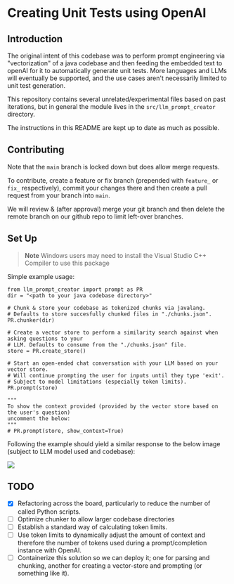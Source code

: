 # Creating Unit Tests using OpenAI
## Introduction

The original intent of this codebase was to perform prompt engineering via "vectorization" of a java codebase and then feeding the embedded text to openAI for it to automatically generate unit tests. More languages and LLMs will eventually be supported, and the use cases aren't necessarily limited to unit test generation.

This repository contains several unrelated/experimental files based on past iterations, but in general the module lives in the `src/llm_prompt_creator` directory. 

The instructions in this README are kept up to date as much as possible.

## Contributing

Note that the `main` branch is locked down but does allow merge requests. 

To contribute, create a feature or fix branch (prepended with `feature_` or `fix_` respectively), commit your changes there and then create a pull request from your branch into `main`.

We will review & (after approval) merge your git branch and then delete the remote branch on our github repo to limit left-over branches.

## Set Up

> **Note**
> Windows users may need to install the Visual Studio C++ Compiler to use this package

Simple example usage:
```
from llm_prompt_creator import prompt as PR
dir = "<path to your java codebase directory>"

# Chunk & store your codebase as tokenized chunks via javalang.
# Defaults to store succesfully chunked files in "./chunks.json".
PR.chunker(dir)

# Create a vector store to perform a similarity search against when asking questions to your
# LLM. Defaults to consume from the "./chunks.json" file.
store = PR.create_store()

# Start an open-ended chat conversation with your LLM based on your vector store.
# Will continue prompting the user for inputs until they type 'exit'.
# Subject to model limitations (especially token limits).
PR.prompt(store)

"""
To show the context provided (provided by the vector store based on the user's question)
uncomment the below:
"""
# PR.prompt(store, show_context=True)
```

Following the example should yield a similar response to the below image 
(subject to LLM model used and codebase):

![](results/202306091608_fix_readme-and-misc-org.jpeg)

## TODO

- [x] Refactoring across the board, particularly to reduce the number of called Python scripts.
- [ ] Optimize chunker to allow larger codebase directories
- [ ] Establish a standard way of calculating token limits.
- [ ] Use token limits to dynamically adjust the amount of context and therefore the number of tokens used during a prompt/completion instance with OpenAI.
- [ ] Containerize this solution so we can deploy it; one for parsing and chunking, another for creating a vector-store and prompting (or something like it).